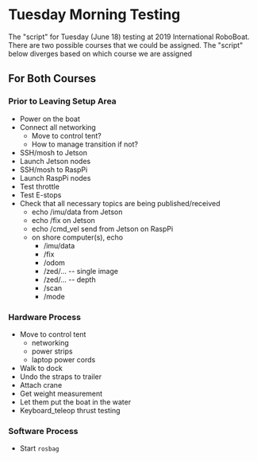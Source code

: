 # Tuesday Morning Testing
The "script" for Tuesday (June 18) testing at 2019 International RoboBoat. There are two possible courses that we could be assigned. The "script" below diverges based on which course we are assigned

## For Both Courses
### Prior to Leaving Setup Area
* Power on the boat
* Connect all networking 
    - Move to control tent?
    - How to manage transition if not?
* SSH/mosh to Jetson
* Launch Jetson nodes
* SSH/mosh to RaspPi
* Launch RaspPi nodes
* Test throttle
* Test E-stops
* Check that all necessary topics are being published/received
    - echo /imu/data from Jetson
    - echo /fix on Jetson
    - echo /cmd_vel send from Jetson on RaspPi
    - on shore computer(s), echo
        + /imu/data
        + /fix
        + /odom
        + /zed/...  -- single image
        + /zed/...  -- depth
        + /scan
        + /mode


### Hardware Process
* Move to control tent
    - networking
    - power strips
    - laptop power cords
* Walk to dock
* Undo the straps to trailer
* Attach crane
* Get weight measurement
* Let them put the boat in the water
* Keyboard_teleop thrust testing

### Software Process
* Start `rosbag`
